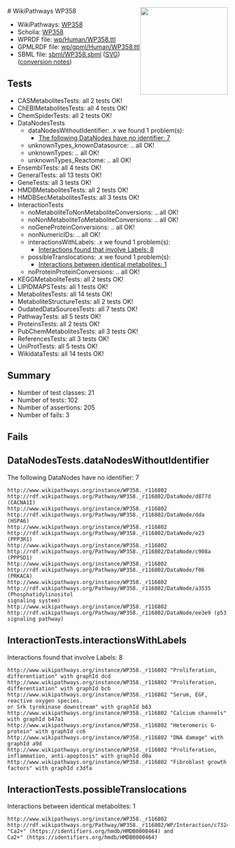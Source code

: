 <img style="float: right; width: 200px" src="../logo.png" />
# WikiPathways WP358

* WikiPathways: [WP358](https://identifiers.org/wikipathways:WP358)
* Scholia: [WP358](https://scholia.toolforge.org/wikipathways/WP358)
* WPRDF file: [wp/Human/WP358.ttl](../wp/Human/WP358.ttl)
* GPMLRDF file: [wp/gpml/Human/WP358.ttl](../wp/gpml/Human/WP358.ttl)
* SBML file: [sbml/WP358.sbml](../sbml/WP358.sbml) ([SVG](../sbml/WP358.svg)) ([conversion notes](../sbml/WP358.txt))

## Tests
* CASMetabolitesTests: all 2 tests OK!
* ChEBIMetabolitesTests: all 4 tests OK!
* ChemSpiderTests: all 2 tests OK!
* DataNodesTests
    * dataNodesWithoutIdentifier: .x we found 1 problem(s):
        * [The following DataNodes have no identifier: 7](#d2d32fa6)
    * unknownTypes_knownDatasource: .. all OK!
    * unknownTypes: .. all OK!
    * unknownTypes_Reactome: .. all OK!
* EnsemblTests: all 4 tests OK!
* GeneralTests: all 13 tests OK!
* GeneTests: all 3 tests OK!
* HMDBMetabolitesTests: all 2 tests OK!
* HMDBSecMetabolitesTests: all 3 tests OK!
* InteractionTests
    * noMetaboliteToNonMetaboliteConversions: .. all OK!
    * noNonMetaboliteToMetaboliteConversions: .. all OK!
    * noGeneProteinConversions: .. all OK!
    * nonNumericIDs: .. all OK!
    * interactionsWithLabels: .x we found 1 problem(s):
        * [Interactions found that involve Labels: 8](#630d267f)
    * possibleTranslocations: .x we found 1 problem(s):
        * [Interactions between identical metabolites: 1](#d59038c4)
    * noProteinProteinConversions: .. all OK!
* KEGGMetaboliteTests: all 2 tests OK!
* LIPIDMAPSTests: all 1 tests OK!
* MetabolitesTests: all 14 tests OK!
* MetaboliteStructureTests: all 2 tests OK!
* OudatedDataSourcesTests: all 7 tests OK!
* PathwayTests: all 5 tests OK!
* ProteinsTests: all 2 tests OK!
* PubChemMetabolitesTests: all 3 tests OK!
* ReferencesTests: all 3 tests OK!
* UniProtTests: all 5 tests OK!
* WikidataTests: all 14 tests OK!


## Summary

* Number of test classes: 21
* Number of tests: 102
* Number of assertions: 205
* Number of fails: 3

## Fails

<a name="d2d32fa6" />

## DataNodesTests.dataNodesWithoutIdentifier

The following DataNodes have no identifier: 7
```
http://www.wikipathways.org/instance/WP358._r116802 http://rdf.wikipathways.org/Pathway/WP358._r116802/DataNode/d877d (CACNA1I)
http://www.wikipathways.org/instance/WP358._r116802 http://rdf.wikipathways.org/Pathway/WP358._r116802/DataNode/dda (HSPA6)
http://www.wikipathways.org/instance/WP358._r116802 http://rdf.wikipathways.org/Pathway/WP358._r116802/DataNode/e23 (PPP3R1)
http://www.wikipathways.org/instance/WP358._r116802 http://rdf.wikipathways.org/Pathway/WP358._r116802/DataNode/c908a (PPP5D1)
http://www.wikipathways.org/instance/WP358._r116802 http://rdf.wikipathways.org/Pathway/WP358._r116802/DataNode/f06 (PRKACA)
http://www.wikipathways.org/instance/WP358._r116802 http://rdf.wikipathways.org/Pathway/WP358._r116802/DataNode/a3535 (Phosphatidylinositol
signaling system)
http://www.wikipathways.org/instance/WP358._r116802 http://rdf.wikipathways.org/Pathway/WP358._r116802/DataNode/ee3e9 (p53 signaling pathway)
```

<a name="630d267f" />

## InteractionTests.interactionsWithLabels

Interactions found that involve Labels: 8
```
http://www.wikipathways.org/instance/WP358._r116802 "Proliferation, differentiation" with graphId dcd
http://www.wikipathways.org/instance/WP358._r116802 "Proliferation, differentiation" with graphId bcb
http://www.wikipathways.org/instance/WP358._r116802 "Serum, EGF,
reactive oxygen species.
or Srk tyrokinase downstream" with graphId b63
http://www.wikipathways.org/instance/WP358._r116802 "Calcium channels" with graphId b47a1
http://www.wikipathways.org/instance/WP358._r116802 "Heteromeric G-protein" with graphId cc6
http://www.wikipathways.org/instance/WP358._r116802 "DNA damage" with graphId a9d
http://www.wikipathways.org/instance/WP358._r116802 "Proliferation, inflammation, anti-apoptosis" with graphId d0a
http://www.wikipathways.org/instance/WP358._r116802 "Fibroblast growth
factors" with graphId c3dfa
```

<a name="d59038c4" />

## InteractionTests.possibleTranslocations

Interactions between identical metabolites: 1
```
http://www.wikipathways.org/instance/WP358._r116802 http://rdf.wikipathways.org/Pathway/WP358._r116802/WP/Interaction/c7324 "Ca2+" (https://identifiers.org/hmdb/HMDB0000464) and 
Ca2+" (https://identifiers.org/hmdb/HMDB0000464)
```

